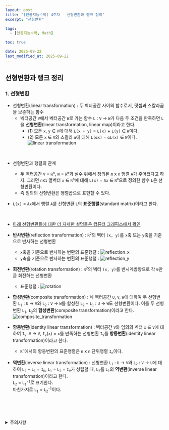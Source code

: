 ```yaml
---
layout: post
title: "[인공지능수학] 4주차 - 선형변환과 랭크 정리"
excerpt: "선형변환"

tags:
  - [인공지능수학, Math]

toc: true

date: 2025-09-22
last_modified_at: 2025-09-22
---
```

## 선형변환과 랭크 정리
### 1. 선형변환
- 선형변환(linear transformation) : 두 벡터공간 사이의 함수로서, 덧셈과 스칼라곱을 보존하는 함수  
  - 벡터공간 `V`에서 벡터공간 `W`로 가는 함수 `L` : `V` → `W`가 다음 두 조건을 만족하면 `L`을 **선형변환**(linear transformation, linear map)이라고 한다.  
    - (1) 모든 `x`, `y` ∈ `V`에 대해 `L(x + y)` = `L(x)` + `L(y)` ∈ `W`이다.  
    - (2) 모든 `x` ∈ `V`와 스칼라 `α`에 대해 `L(αx)` = `αL(x)` ∈ `W`이다.  
    ![linear transformation](TODO)  

<br>

- 선형변환과 행렬의 관계
  - 두 벡터공간 `V` = `ℝ`<sup>`n`</sup>, `W` = `ℝ`<sup>`m`</sup>과 실수 위에서 정의된 `m` x `n` 행렬 `A`가 주어졌다고 하자. 그러면 `n`x`1` 열벡터 `x` ∈ `ℝ`<sup>`n`</sup>에 대해 `L(x)` = `Ax` ∈ `ℝ`<sup>`m`</sup>으로 정의한 함수 `L`은 선형변환이다.  
  - 즉 임의의 선형변환은 행렬곱으로 표현할 수 있다.  

- `L(x)` = `Ax`에서 행렬 `A`를 선형변환 `L`의 **표준행렬**(standard matrix)이라고 한다.  

<br>

- [아래 선형변환들에 대한 더 자세한 설명들은 컴퓨터 그래픽스에서 확인][def]

- **반사변환**(reflection transformation) : `ℝ`<sup>`2`</sup>의 벡터 `(x, y)`를 `x`축 또는 `y`축을 기준으로 반사하는 선형변환  
  - `x`축을 기준으로 반사하는 변환의 표준행렬 : ![reflection_x](TODO)  
  - `y`축을 기준으로 반사하는 변환의 표준행렬 : ![reflection_y](TODO)  

- **회전변환**(rotation transformation) : `ℝ`<sup>`2`</sup>의 벡터 `(x, y)`를 반시계방향으로 각 `θ`만큼 회전하는 선형변환  
  - 표준행렬 : ![rotation](TODO)  

- **합성변환**(composite transformation) : 세 벡터공간 `U`, `V`, `W`에 대하여 두 선형변환 `L`<sub>`1`</sub> : `U` → `V`와 `L`<sub>`2`</sub> : `V` → `W`를 합성한 `L`<sub>`2`</sub> ∘ `L`<sub>`1`</sub> : `U` → `W`도 선형변환이다. 이를 두 선형변환 `L`<sub>`1`</sub>, `L`<sub>`2`</sub>의 **합성변환**(composite transformation)이라고 한다.  
![composite_transformation](TODO)  

- **항등변환**(identity linear transformation) : 벡터공간 `V`와 임의의 벡터 `x` ∈ `V`에 대하여 `I`<sub>`V`</sub>: `V` → `V`, `I`<sub>`V`</sub>(`x`) = `x`를 만족하는 선형변환 `I`<sub>`V`</sub>를 **항등변환**(identity linear transformation)이라고 한다.  
  - `ℝ`<sup>`n`</sup>에서의 항등변환의 표준행렬은 `n` x `n` 단위행렬 `I`<sub>`n`</sub>이다.  

- **역변환**(inverse linear transformation) : 선형변환 `L`<sub>`1`</sub> : `U` → `V`와 `L`<sub>`2`</sub> : `V` → `U`에 대하여 `L`<sub>`2`</sub> ∘ `L`<sub>`1`</sub> = `I`<sub>`U`</sub>, `L`<sub>`1`</sub> ∘ `L`<sub>`2`</sub> = `I`<sub>`V`</sub>가 성립할 때, `L`<sub>`2`</sub>를 `L`<sub>`1`</sub>의 **역변환**(inverse linear transformation)이라고 한다.  
`L`<sub>`2`</sub> = `L`<sub>`1`</sub><sup>`-1`</sup>로 표기한다.  
마찬가지로 `L`<sub>`1`</sub> = `L`<sub>`2`</sub><sup>`-1`</sup>이다.  
  

<br>
<br>
<br>
<br>
<details>
<summary>주의사항</summary>
<div markdown=   "1">

이 포스팅은 강원대학교 이구연 교수님의 인공지능수학 수업을 들으며 내용을 정리 한 것입니다.  
수업 내용에 대한 저작권은 교수님께 있으니,  
다른 곳으로의 무분별한 내용 복사를 자제해 주세요.

</div>
</details> 

[def]: https://orbit3230.github.io/2025/03/12/CG_week3/